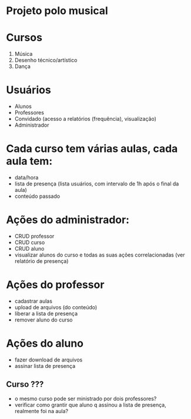 # Projeto polo musical

# Cursos
1) Música
2) Desenho técnico/artístico
3) Dança

# Usuários
- Alunos 
- Professores
- Convidado (acesso a relatórios (frequência), visualização)
- Administrador

# Cada curso tem várias aulas, cada aula tem:
- data/hora
- lista de presença (lista usuários, com intervalo de 1h após o final da aula)
- conteúdo passado

#  Ações do administrador:
- CRUD professor
- CRUD curso
- CRUD aluno
- visualizar alunos do curso e todas as suas ações correlacionadas (ver relatório de presença)

# Ações do professor
- cadastrar aulas
- upload de arquivos (do conteúdo)
- liberar a lista de presença
- remover aluno do curso


# Ações do aluno
- fazer download de arquivos
- assinar lista de presença 


## Curso ???
- o mesmo curso pode ser ministrado por dois professores?
- verificar como grantir que aluno q assinou a lista de presença, realmente foi na aula?
